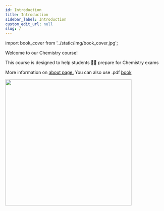 ```yaml
---
id: Introduction
title: Introduction
sidebar_label: Introduction
custom_edit_url: null
slug: /
---
```

import book_cover from '../static/img/book_cover.jpg';

<p>
Welcome to our Chemistry course!

This course is designed to help students 👨‍🎓 prepare for Chemistry exams
</p>

More information on [about page.](home_2.md) You can also use .pdf [book](https://drive.google.com/file/d/1e6p910ZSzZEOXeJ133RKHhF0i8sYKDL3/view?usp=sharing)

<img src={book_cover} width="400"/>